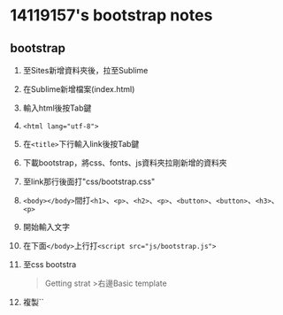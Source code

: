 # 14119157's bootstrap notes
## bootstrap
1. 至Sites新增資料夾後，拉至Sublime
2. 在Sublime新增檔案(index.html)
3. 輸入html後按Tab鍵
4. ``<html lang="utf-8">``
5. 在``<title>``下行輸入link後按Tab鍵
6. 下載bootstrap，將css、fonts、js資料夾拉剛新增的資料夾
7. 至link那行後面打"css/bootstrap.css"
8. ``<body></body>``間打``<h1>``、``<p>``、``<h2>``、``<p>``、``<button>``、``<button>``、``<h3>``、``<p>``
9. 開始輸入文字
10. 在下面``</body>``上行打``<script src="js/bootstrap.js">``
11. 至css bootstra
    >Getting strat >右邊Basic template
12. 複製``<!-- jQuery (necessary for Bootstrap's JavaScript plugins) -->
    <script src="https://ajax.googleapis.com/ajax/libs/jquery/1.11.2/jquery.min.js">``
13. 在上面的``<body>``下面打``<div>``
14. 把後面的``</div>``拉至內容的結尾
15. 上面的``<div>``內打class="container"(置中)
    * ``<div class="container-fluid">``(佔滿頁面)
16. ``<div class="col-md-6">``(分欄位)加至`<h1>`上行
    * xs>768px以下、sm>768~992px、md>992~1200px、lg>1200px以上 (size)
17. `<img src="圖片網址" style="width:100%">`
    * style="width:100%"(圖片大小)
    * ``<div class="row">``(增加可讀性，可加可不加)
    
    **加間隔**	
    * 在分欄位後打col-md-offset-1(左右各縮1)     
    * 視窗拉大後跑位的調整>後面再加最前面的size，然後 - 0，
      拉大後就可正常     
      EX:``<div class='col-sm-4 col-xs-10 col-xs-offset-1 col-sm-offset-0'>``       

18. 先另開一個在css 新增檔案，輸入main.css ，然後存檔	
19. 之後打`body{
    　              font-family: "字體";    
                  }` (改字體－網頁：font-family)	
20. 回至index.html 在分欄位那行裡打features(名稱以對應檔案)
21. 在想強調內文前輸入`<p class="lead">` (突顯字)
22. 至components bootstrap選擇圖示後，在至index.html在任一想放的位置打`<i class="~~~~"></i>`
23. 複製`<title>`下面那行，把後面的bootstrap改main
24. 在main.css打`.features .glyphicon{    
                     font-size:32px;    
                     color:res;    
                    }`  (改圖示大小、顏色)
25. 在頁面最下做頁角 > 在內文下輸入`<footer class="container-fluid>`
26. 再至main.css打`footer{     
                        background-color:顏色
                        }`    
27. 後回至index.html將頁角劃分欄位和置中 > 輸入`<div class="col-md-4">`
					`<div class="container">`
28. 輸入標題`<h4>link</h4>`      
    * `<ul class="list-unstyle">`(消除點)
29. `<li><a href="網址">Home</a></li>`(連結網址)	  
    `<li>~~~~~~~</li>`       
    `<li>~~~~~~~</li>`     
    `</ul>`		
    `</div>`    
30. `<buttton type="button" class="btn-lg btn-顏色">分享</button>`(按鈕設定)	
    * default(白)、primary(藍)、success(綠)、info(淺藍)、warnig(黃)、danger(紅)	 
    * xs、sm、lg (大小)
31. `<div class="row well">`(well > 內文會有框框)	
    * 在後面繼續輸入well-sm、lg 可調整大小
32. 導覽列：     
    將標題上的`<div class-row>`及`<div class="col-md-12>`刪除    
33. 在標題下輸入     
    `<lu>`		
	`<li><a href="tickets.html">Tickets</a></i>`		
	`<li><a href="stations.html">Stations</a></i>`		
	`<li><a href="about.html">About</a></i>`		
    `</lu>`     
34. 把標題旁的`<h1>``</h1>`改成`<a href="\" class="navbar-brand"> </a>`
35. 在剛打的`<lu>`內接下輸入 > `<lu class="nav">`      
    * 在後面繼續輸入nav-pills、nav-tabs、navbar-nav navbar-right (選擇樣式)    
36. 在標題上的container上行輸入`<div class-"navbar navbar-default">` (可變色)		
    * default(白)、inverse(黑)
37. `<div class-"navbar navbar-default">`內接下去輸入		
    navbar-static-top (無跟隨、無圓角) 或 navbar-fixed-top (跟隨、無圓角)
    * 若用fixed要設定不蓋到內文至main.css的body中輸入padding-top: 70px;		
38. 隱藏導覽列:     
    在`<lu class="nav navbar-nav navbar-right(樣式)">`內輸入collapse navbar-collapse (應用於小螢幕上，將導覽列收起)
39. 在標題下輸入		
    `<button type="button" class="navbar-toggle"`
		`data-toggle="collapse"`				
		`data-target=".navbar-collapse">` (對應下面`<lu~~~>`使其連結)			
    `<span type="sr-only">Toggle navigation</span>` (小框框出現)		
    `<i class="glyphicon glyphicon-align-justify"></i>` (陽春版的圖示) 				
  > `<span class="icon-bar"></span>`		
    `<span class="icon-bar"></span>`		
    `<span class="icon-bar"></span>` (較常用)   	
    `</button>`		
40. 在標題上輸入`<div class="navbar-header">` (顯示滿版) > `</div>`結束在`</button>`下
